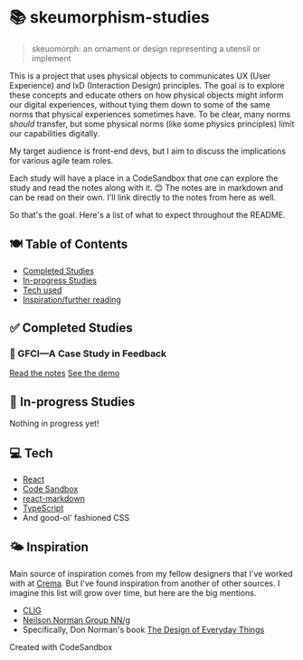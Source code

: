# 📚 skeumorphism-studies

> skeuomorph: an ornament or design representing a utensil or implement

This is a project that uses physical objects to communicates UX (User Experience) and IxD (Interaction Design) principles.
The goal is to explore these concepts and educate others on how physical objects might inform our digital experiences,
without tying them down to some of the same norms that physical experiences sometimes have. To be clear, many norms _should_
transfer, but some physical norms (like some physics principles) limit our capabilities digitally.

My target audience is front-end devs, but I aim to discuss the implications for various agile team roles.

Each study will have a place in a CodeSandbox that one can explore the study and read the notes along with it. 😊
The notes are in markdown and can be read on their own. I'll link directly to the notes from here as well.

So that's the goal. Here's a list of what to expect throughout the README.

## 🍽 Table of Contents

- [Completed Studies](#-completed-studies)
- [In-progress Studies](#-in-progress-studies)
- [Tech used](#-tech)
- [Inspiration/further reading](#-inspiration)

## ✅ Completed Studies

### 🔌 GFCI—A Case Study in Feedback

[Read the notes](src/notes/gfci.md)
[See the demo](https://codesandbox.io/s/github/neobats/skeumorphism-studies/tree/main)

## 🚧 In-progress Studies

Nothing in progress yet!

## 💻 Tech

- [React](https://github.com/reactjs)
- [Code Sandbox](https://github.com/codesandbox)
- [react-markdown](https://github.com/remarkjs/react-markdown)
- [TypeScript](https://github.com/microsoft/TypeScript)
- And good-ol' fashioned CSS

## 🌤 Inspiration

Main source of inspiration comes from my fellow designers that I've worked with at [Crema](https://www.crema.us). But I've found
inspiration from another of other sources. I imagine this list will grow over time, but here are the big mentions.

- [CLIG](https://clig.dev/)
- [Neilson Norman Group NN/g](https://www.nngroup.com/)
- Specifically, Don Norman's book [The Design of Everyday Things](https://jnd.org/the-design-of-everyday-things-revised-and-expanded-edition/)

Created with CodeSandbox
